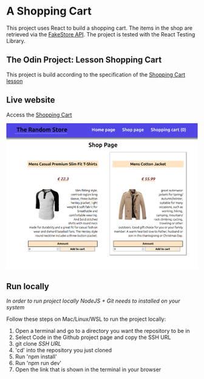 # A Shopping Cart

This project uses React to build a shopping cart. The items in the shop are retrieved via the [FakeStore API](https://fakestoreapi.com/). The project is tested with the React Testing Library.

## The Odin Project: Lesson Shopping Cart

This project is build according to the specification of the [Shopping Cart lesson](https://www.theodinproject.com/lessons/node-path-react-new-shopping-cart)

## Live website

Access the <a href='https://main--odin-react-shoppingcart.netlify.app/'>Shopping Cart</a>

![Shopping cart page](./Shopping-cart-display.png "Clothing items in the shop")

## Run locally

*In order to run project locally NodeJS + Git needs to installed on your system*

Follow these steps on Mac/Linux/WSL to run the project locally:

1. Open a terminal and go to a directory you want the repository to be in
2. Select Code in the Github project page and copy the SSH URL
3. git clone *SSH URL*
4. 'cd' into the repository you just cloned
5. Run 'npm install'
6. Run 'npm run dev'
7. Open the link that is shown in the terminal in your browser
